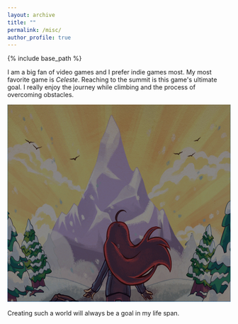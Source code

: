 ```yaml
---
layout: archive
title: ""
permalink: /misc/
author_profile: true
---
```


{% include base_path %}

 I am a big fan of video games and I prefer indie games most. My most favorite game is <i>Celeste</i>. Reaching to the summit is this game's ultimate goal. I really enjoy the journey while climbing and the process of overcoming obstacles.

<img src='/images/celeste.png' width="800" height="445">

Creating such a world will always be a goal in my life span.

